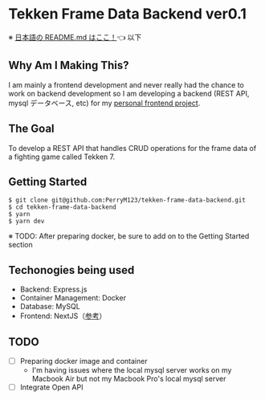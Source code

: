 # Tekken Frame Data Backend ver0.1

※ [日本語の README.md はここ！](README.md)👈
以下

## Why Am I Making This?

I am mainly a frontend development and never really had the chance to work on backend development so I am developing a backend (REST API, mysql データベース, etc) for my [personal frontend project](https://github.com/PerryM123/tekken-frame-data/blob/master/README-english.md).

## The Goal

To develop a REST API that handles CRUD operations for the frame data of a fighting game called Tekken 7.

## Getting Started

```
$ git clone git@github.com:PerryM123/tekken-frame-data-backend.git
$ cd tekken-frame-data-backend
$ yarn
$ yarn dev
```

※ TODO: After preparing docker, be sure to add on to the Getting Started section

## Techonogies being used

- Backend: Express.js
- Container Management: Docker
- Database: MySQL
- Frontend: NextJS（[参考](https://github.com/PerryM123/tekken-frame-data/blob/master/README-english.md)）

## TODO

- [ ] Preparing docker image and container
  - I'm having issues where the local mysql server works on my Macbook Air but not my Macbook Pro's local mysql server
- [ ] Integrate Open API
